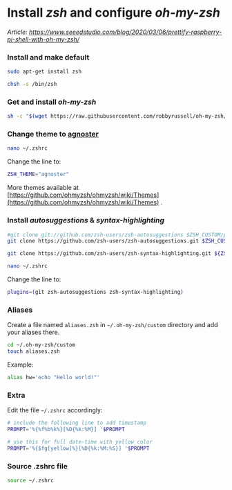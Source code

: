 # Install *zsh* and configure *oh-my-zsh*

*Article: https://www.seeedstudio.com/blog/2020/03/06/prettify-raspberry-pi-shell-with-oh-my-zsh/*

### Install and make default

``` bash
sudo apt-get install zsh

chsh -s /bin/zsh
```

### Get and install *oh-my-zsh*

``` bash
sh -c "$(wget https://raw.githubusercontent.com/robbyrussell/oh-my-zsh/master/tools/install.sh -O -)"
```

### Change theme to [agnoster](https://github.com/agnoster/agnoster-zsh-theme)

``` bash
nano ~/.zshrc
```

Change the line to:
``` bash
ZSH_THEME="agnoster"
```

More themes available at [https://github.com/ohmyzsh/ohmyzsh/wiki/Themes](https://github.com/ohmyzsh/ohmyzsh/wiki/Themes) .

### Install *autosuggestions* & *syntax-highlighting*

``` bash
#git clone git://github.com/zsh-users/zsh-autosuggestions $ZSH_CUSTOM/plugins/zsh-autosuggestions
git clone https://github.com/zsh-users/zsh-autosuggestions.git $ZSH_CUSTOM/plugins/zsh-autosuggestions
```

``` bash
git clone https://github.com/zsh-users/zsh-syntax-highlighting.git ${ZSH_CUSTOM:-~/.oh-my-zsh/custom}/plugins/zsh-syntax-highlighting

```

``` bash
nano ~/.zshrc
```

Change the line to:
``` bash
plugins=(git zsh-autosuggestions zsh-syntax-highlighting)
```

### Aliases

Create a file named `aliases.zsh` in `~/.oh-my-zsh/custom` directory and add your aliases there.

``` bash
cd ~/.oh-my-zsh/custom
touch aliases.zsh
```

Example:
``` bash
alias hw='echo "Hello world!"'
```

### Extra

Edit the file `~/.zshrc` accordingly:

``` bash
# include the following line to add timestamp
PROMPT='%{%f%b%k%}[%D{%k:%M}] '$PROMPT

# use this for full date-time with yellow color
PROMPT='%{$fg[yellow]%}[%D{%k:%M:%S}] '$PROMPT
```

### Source .zshrc file
``` bash
source ~/.zshrc
```

<!--

Edit the file `.oh-my-zsh/themes/agnoster.zsh-theme` accordingly:

``` bash
# Begin a segment
# [...]

# Add timestamp
prompt_timestamp() {
  prompt_segment NONE default ""
  echo ""
  DATE=$( date +"%H:%M:%S" )
  prompt_segment white black ${DATE}
}

# End the prompt, closing any open segments
[...]
```
-->